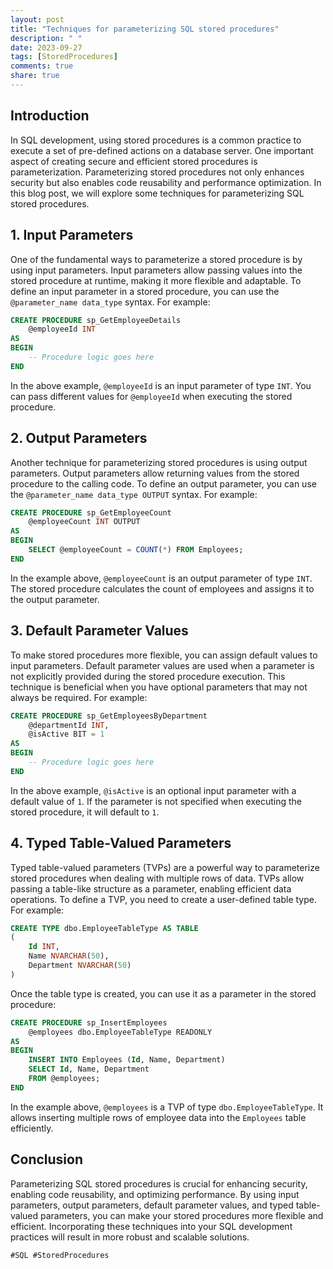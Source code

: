 ```yaml
---
layout: post
title: "Techniques for parameterizing SQL stored procedures"
description: " "
date: 2023-09-27
tags: [StoredProcedures]
comments: true
share: true
---
```


## Introduction
In SQL development, using stored procedures is a common practice to execute a set of pre-defined actions on a database server. One important aspect of creating secure and efficient stored procedures is parameterization. Parameterizing stored procedures not only enhances security but also enables code reusability and performance optimization. In this blog post, we will explore some techniques for parameterizing SQL stored procedures.

## 1. Input Parameters
One of the fundamental ways to parameterize a stored procedure is by using input parameters. Input parameters allow passing values into the stored procedure at runtime, making it more flexible and adaptable. To define an input parameter in a stored procedure, you can use the `@parameter_name data_type` syntax. For example:

```sql
CREATE PROCEDURE sp_GetEmployeeDetails
    @employeeId INT
AS
BEGIN
    -- Procedure logic goes here
END
```

In the above example, `@employeeId` is an input parameter of type `INT`. You can pass different values for `@employeeId` when executing the stored procedure.

## 2. Output Parameters
Another technique for parameterizing stored procedures is using output parameters. Output parameters allow returning values from the stored procedure to the calling code. To define an output parameter, you can use the `@parameter_name data_type OUTPUT` syntax. For example:

```sql
CREATE PROCEDURE sp_GetEmployeeCount
    @employeeCount INT OUTPUT
AS
BEGIN
    SELECT @employeeCount = COUNT(*) FROM Employees;
END
```

In the example above, `@employeeCount` is an output parameter of type `INT`. The stored procedure calculates the count of employees and assigns it to the output parameter.

## 3. Default Parameter Values
To make stored procedures more flexible, you can assign default values to input parameters. Default parameter values are used when a parameter is not explicitly provided during the stored procedure execution. This technique is beneficial when you have optional parameters that may not always be required. For example:

```sql
CREATE PROCEDURE sp_GetEmployeesByDepartment
    @departmentId INT,
    @isActive BIT = 1
AS
BEGIN
    -- Procedure logic goes here
END
```

In the above example, `@isActive` is an optional input parameter with a default value of `1`. If the parameter is not specified when executing the stored procedure, it will default to `1`.

## 4. Typed Table-Valued Parameters
Typed table-valued parameters (TVPs) are a powerful way to parameterize stored procedures when dealing with multiple rows of data. TVPs allow passing a table-like structure as a parameter, enabling efficient data operations. To define a TVP, you need to create a user-defined table type. For example:

```sql
CREATE TYPE dbo.EmployeeTableType AS TABLE
(
    Id INT,
    Name NVARCHAR(50),
    Department NVARCHAR(50)
)
```

Once the table type is created, you can use it as a parameter in the stored procedure:

```sql
CREATE PROCEDURE sp_InsertEmployees
    @employees dbo.EmployeeTableType READONLY
AS
BEGIN
    INSERT INTO Employees (Id, Name, Department)
    SELECT Id, Name, Department
    FROM @employees;
END
```

In the example above, `@employees` is a TVP of type `dbo.EmployeeTableType`. It allows inserting multiple rows of employee data into the `Employees` table efficiently.

## Conclusion
Parameterizing SQL stored procedures is crucial for enhancing security, enabling code reusability, and optimizing performance. By using input parameters, output parameters, default parameter values, and typed table-valued parameters, you can make your stored procedures more flexible and efficient. Incorporating these techniques into your SQL development practices will result in more robust and scalable solutions.

`#SQL #StoredProcedures`